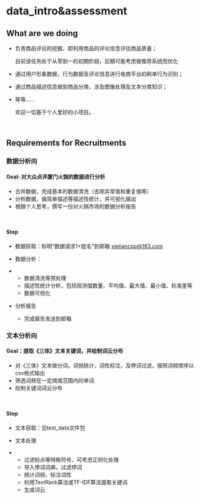 # data_intro&assessment 

##  What are we doing 

* 负责商品评论的挖掘，即利用商品的评论信息评估商品质量；

  目前该任务处于从零到一的初期阶段，后期可能考虑做推荐系统而优化

* 通过用户形象数据，行为数据及评论信息进行电商平台的刷单行为识别；

* 通过商品描述信息做到商品分类，涉及图像处理及文本分类知识；

* 等等......

  欢迎一切基于个人爱好的小项目。

  ​

## Requirements for Recruitments

### 数据分析向

#### Goal: 对大众点评厦门火锅的数据进行分析

* 合并数据，完成基本的数据清洗（去除异常值和重复值等）
* 分析数据，做简单描述等描述性统计，并可视化输出
* 根据个人思考，撰写一份对火锅市场的数据分析报告

 

#### Step

* 数据获取：标明"数据请求1+姓名"到邮箱 xietiancpp@163.com 
* 数据分析：


* - 数据清洗等预处理
  - 描述性统计分析，包括观测值数量、平均值、最大值、最小值、标准差等
  - 数据可视化

* 分析报告

  * 完成报告发送到邮箱



### 文本分析向

#### Goal：提取《三体》文本关键词，并绘制词云分布

- 对《三体》文本做分词，词频统计，词性标注，及停词过滤，按照词频顺序以csv格式输出
- 筛选词频在一定阈值范围内的单词
- 绘制关键词词云分布

 

#### Step

- 文本获取：见test_data文件包

- 文本处理

- - 过滤标点等特殊符号，可考虑正则化处理
  - 导入停词词典，过滤停词
  - 统计词频，标注词性
  - 利用TextRank算法或TF-IDF算法提取关键词
  - 生成词云
